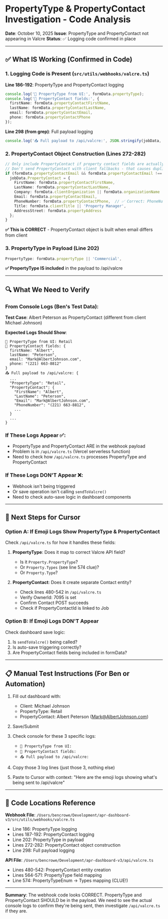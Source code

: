 # PropertyType & PropertyContact Investigation - Code Analysis

**Date**: October 10, 2025
**Issue**: PropertyType and PropertyContact not appearing in Valcre
**Status**: ✅ Logging code confirmed in place

---

## ✅ What IS Working (Confirmed in Code)

### 1. Logging Code is Present (`src/utils/webhooks/valcre.ts`)

**Line 186-192**: PropertyType and PropertyContact logging
```typescript
console.log('🏢 PropertyType from UI:', formData.propertyType);
console.log('👤 PropertyContact fields:', {
  firstName: formData.propertyContactFirstName,
  lastName: formData.propertyContactLastName,
  email: formData.propertyContactEmail,
  phone: formData.propertyContactPhone
});
```

**Line 298 (from grep)**: Full payload logging
```typescript
console.log('📤 Full payload to /api/valcre:', JSON.stringify(jobData, null, 2));
```

### 2. PropertyContact Object Construction (Lines 272-282)

```typescript
// Only include PropertyContact if property contact fields are actually provided
// Don't send PropertyContact with client fallbacks - that causes duplication
if (formData.propertyContactEmail && formData.propertyContactEmail !== formData.clientEmail) {
  jobData.PropertyContact = {
    FirstName: formData.propertyContactFirstName,
    LastName: formData.propertyContactLastName,
    Company: formData.clientOrganization || formData.organizationName || 'Direct Client',
    Email: formData.propertyContactEmail,
    PhoneNumber: formData.propertyContactPhone,  // ✅ Correct: PhoneNumber not Phone
    Title: formData.clientTitle || 'Property Manager',
    AddressStreet: formData.propertyAddress
  };
}
```

**✅ This is CORRECT** - PropertyContact object is built when email differs from client

### 3. PropertyType in Payload (Line 202)

```typescript
PropertyType: formData.propertyType || 'Commercial',
```

**✅ PropertyType IS included** in the payload to /api/valcre

---

## 🔍 What We Need to Verify

### From Console Logs (Ben's Test Data):

**Test Case**: Albert Peterson as PropertyContact (different from client Michael Johnson)

**Expected Logs Should Show**:
```
🏢 PropertyType from UI: Retail
👤 PropertyContact fields: {
  firstName: "Albert",
  lastName: "Peterson",
  email: "Mark@AlbertJohnson.com",
  phone: "(221) 663-8812"
}
📤 Full payload to /api/valcre: {
  ...
  "PropertyType": "Retail",
  "PropertyContact": {
    "FirstName": "Albert",
    "LastName": "Peterson",
    "Email": "Mark@AlbertJohnson.com",
    "PhoneNumber": "(221) 663-8812",
    ...
  }
  ...
}
```

### If These Logs Appear ✅:
- PropertyType and PropertyContact ARE in the webhook payload
- Problem is in `/api/valcre.ts` (Vercel serverless function)
- Need to check how `/api/valcre.ts` processes PropertyType and PropertyContact

### If These Logs DON'T Appear ❌:
- Webhook isn't being triggered
- Or save operation isn't calling `sendToValcre()`
- Need to check auto-save logic in dashboard components

---

## 🎯 Next Steps for Cursor

### Option A: If Emoji Logs Show PropertyType & PropertyContact

Check `/api/valcre.ts` for how it handles these fields:

1. **PropertyType**: Does it map to correct Valcre API field?
   - Is it `Property.PropertyType`?
   - Or `Property.Types` (see line 574 clue)?
   - Or `Property.Type`?

2. **PropertyContact**: Does it create separate Contact entity?
   - Check lines 480-542 in `/api/valcre.ts`
   - Verify OwnerId: 7095 is set
   - Confirm Contact POST succeeds
   - Check if PropertyContactId is linked to Job

### Option B: If Emoji Logs DON'T Appear

Check dashboard save logic:
1. Is `sendToValcre()` being called?
2. Is auto-save triggering correctly?
3. Are PropertyContact fields being included in formData?

---

## 📋 Manual Test Instructions (For Ben or Automation)

1. Fill out dashboard with:
   - Client: Michael Johnson
   - PropertyType: Retail
   - PropertyContact: Albert Peterson (Mark@AlbertJohnson.com)

2. Save/Submit

3. Check console for these 3 specific logs:
   - `🏢 PropertyType from UI:`
   - `👤 PropertyContact fields:`
   - `📤 Full payload to /api/valcre:`

4. Copy those 3 log lines (just those 3, nothing else)

5. Paste to Cursor with context: "Here are the emoji logs showing what's being sent to /api/valcre"

---

## 🔬 Code Locations Reference

**Webhook File**: `/Users/bencrowe/Development/apr-dashboard-v3/src/utils/webhooks/valcre.ts`
- Line 186: PropertyType logging
- Lines 187-192: PropertyContact logging
- Line 202: PropertyType in payload
- Lines 272-282: PropertyContact object construction
- Line 298: Full payload logging

**API File**: `/Users/bencrowe/Development/apr-dashboard-v3/api/valcre.ts`
- Lines 480-542: PropertyContact entity creation
- Lines 564-571: PropertyType field mapping
- Line 574: PropertyTypeEnum → Types mapping (CLUE!)

---

**Summary**: The webhook code looks CORRECT. PropertyType and PropertyContact SHOULD be in the payload. We need to see the actual console logs to confirm they're being sent, then investigate `/api/valcre.ts` if they are.
